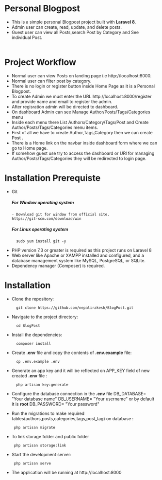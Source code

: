# Personal Blogpost

- This is a simple personal Blogpost project built with **Laravel 8**. 
- Admin user can create, read, update, and delete posts.
- Guest user can view all Posts,search Post by Category and See individual Post.
<br><br>

# Project Workflow
- Normal user can view Posts on landing page i.e http://localhost:8000.
- Normal user can filter post by category.
- There is no login or register button inside Home Page as it is a Personal Blogpost.
- To create Admin we must enter the URL http://localhost:8000/register and provide name and email to register the admin.
- After regisration admin will be directed to dashboard.
- On dashboard Admin can see Manage Author/Posts/Tags/Categories menu
- Inside each menu  there List Authors/Category/Tags/Post and Create  Author/Posts/Tags/Categories menu items.
- First of all we have to create Author,Tags,Category then we can create Post .
- There is a Home link on the navbar inside dashboard form where we can go to Home page.
- If somehow guest use try to access the dashboard or URl for managing Author/Posts/Tags/Categories they will be redirected to login page.




# Installation Prerequiste
- Git
     ##### For Window operating system
      - Download git for window from official site.
      https://git-scm.com/download/win


     ##### For Linux operating system 
        sudo yum install git -y

- PHP version 7.3 or greater is required as this project runs on Laravel 8
- Web server like Apache or XAMPP installed and configured, and a database management system like MySQL, PostgreSQL, or SQLite.
- Dependency manager (Composer) is required.

                    
# Installation
- Clone the repository:
 
        git clone https://github.com/nepalirakesh/BlogPost.git

- Navigate to the project directory:

        cd BlogPost

- Install the dependencies:

        composer install

- Create **.env** file and copy the contents of **.env.example** file:

        cp .env.example .env

- Generate an app key and it will be reflected on APP_KEY field of new created **.env** file :

        php artisan key:generate

- Configure the database connection in the **.env** file
        DB_DATABASE= "Your database name"
        DB_USERNAME= "Your username" or by default it is **root**
        DB_PASSWORD= "Your password"

- Run the migrations to make required tables(authors,posts,categories,tags,post_tag) on database :

       php artisan migrate
       
- To link storage folder and public folder

       php artisan storage:link

- Start the development server: 

       php artisan serve

- The application will be running at http://localhost:8000




